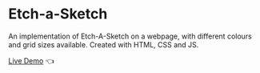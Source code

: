 # Etch-a-Sketch

An implementation of Etch-A-Sketch on a webpage, with different colours and grid sizes available.
Created with HTML, CSS and JS.



[Live Demo](https://dylanperera.github.io/Etch-a-Sketch/) :point_left:
